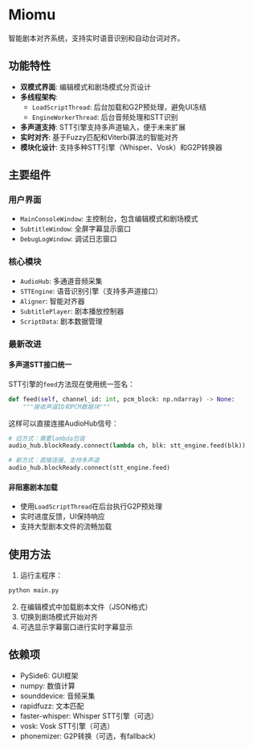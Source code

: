 # Miomu

智能剧本对齐系统，支持实时语音识别和自动台词对齐。

## 功能特性

- **双模式界面**: 编辑模式和剧场模式分页设计
- **多线程架构**: 
  - `LoadScriptThread`: 后台加载和G2P预处理，避免UI冻结
  - `EngineWorkerThread`: 后台音频处理和STT识别
- **多声道支持**: STT引擎支持多声道输入，便于未来扩展
- **实时对齐**: 基于Fuzzy匹配和Viterbi算法的智能对齐
- **模块化设计**: 支持多种STT引擎（Whisper、Vosk）和G2P转换器

## 主要组件

### 用户界面
- `MainConsoleWindow`: 主控制台，包含编辑模式和剧场模式
- `SubtitleWindow`: 全屏字幕显示窗口
- `DebugLogWindow`: 调试日志窗口

### 核心模块
- `AudioHub`: 多通道音频采集
- `STTEngine`: 语音识别引擎（支持多声道接口）
- `Aligner`: 智能对齐器
- `SubtitlePlayer`: 剧本播放控制器
- `ScriptData`: 剧本数据管理

### 最新改进

#### 多声道STT接口统一
STT引擎的`feed`方法现在使用统一签名：
```python
def feed(self, channel_id: int, pcm_block: np.ndarray) -> None:
    """接收声道ID和PCM数据块"""
```

这样可以直接连接AudioHub信号：
```python
# 旧方式：需要lambda包装
audio_hub.blockReady.connect(lambda ch, blk: stt_engine.feed(blk))

# 新方式：直接连接，支持多声道
audio_hub.blockReady.connect(stt_engine.feed)
```

#### 非阻塞剧本加载
- 使用`LoadScriptThread`在后台执行G2P预处理
- 实时进度反馈，UI保持响应
- 支持大型剧本文件的流畅加载

## 使用方法

1. 运行主程序：
```bash
python main.py
```

2. 在编辑模式中加载剧本文件（JSON格式）
3. 切换到剧场模式开始对齐
4. 可选显示字幕窗口进行实时字幕显示

## 依赖项

- PySide6: GUI框架
- numpy: 数值计算
- sounddevice: 音频采集
- rapidfuzz: 文本匹配
- faster-whisper: Whisper STT引擎（可选）
- vosk: Vosk STT引擎（可选）
- phonemizer: G2P转换（可选，有fallback）